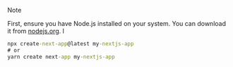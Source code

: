 
>[!note]
>First, ensure you have Node.js installed on your system. You can download it from [nodejs.org](https://nodejs.org/).
l


```cmd
npx create-next-app@latest my-nextjs-app
# or
yarn create next-app my-nextjs-app

```



